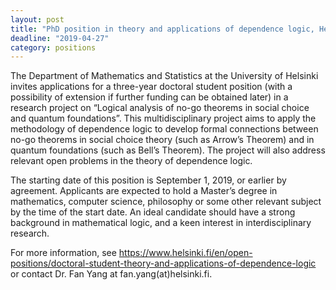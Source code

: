 ```yaml
---
layout: post
title: "PhD position in theory and applications of dependence logic, Helsinki"
deadline: "2019-04-27"
category: positions
---
```

The Department of Mathematics and Statistics at the University of Helsinki
invites applications for a three-year doctoral student position (with a
possibility of extension if further funding can be obtained later) in a research
project on “Logical analysis of no-go theorems in social choice and quantum
foundations”. This multidisciplinary project aims to apply the methodology of
dependence logic to develop formal connections between no-go theorems in social
choice theory (such as Arrow’s Theorem) and in quantum foundations (such as
Bell’s Theorem). The project will also address relevant open problems in the
theory of dependence logic.

The starting date of this position is September 1, 2019, or earlier by
agreement. Applicants are expected to hold a Master’s degree in mathematics,
computer science, philosophy or some other relevant subject by the time of the
start date. An ideal candidate should have a strong background in mathematical
logic, and a keen interest in interdisciplinary research.

For more information, see
<https://www.helsinki.fi/en/open-positions/doctoral-student-theory-and-applications-of-dependence-logic>
or contact Dr. Fan Yang at fan.yang(at)helsinki.fi.
